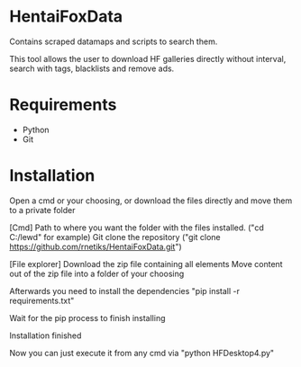 # HentaiFoxData
Contains scraped datamaps and scripts to search them.

This tool allows the user to download HF galleries directly without interval, search with tags, blacklists and remove ads.

# Requirements
- Python
- Git

# Installation
Open a cmd or your choosing, or download the files directly and move them to a private folder

[Cmd]
Path to where you want the folder with the files installed.
("cd C:/lewd" for example)
Git clone the repository ("git clone https://github.com/rnetiks/HentaiFoxData.git")

[File explorer]
Download the zip file containing all elements
Move content out of the zip file into a folder of your choosing


Afterwards you need to install the dependencies
"pip install -r requirements.txt"

Wait for the pip process to finish installing

Installation finished

Now you can just execute it from any cmd via "python HFDesktop4.py"
